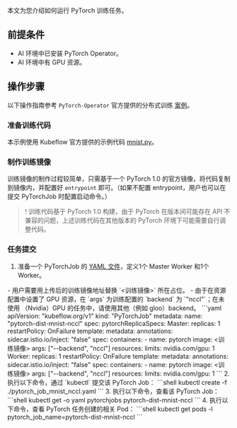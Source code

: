 本文为您介绍如何运行 PyTorch 训练任务。


## 前提条件

- AI 环境中已安装 PyTorch Operator。
- AI 环境中有 GPU 资源。

## 操作步骤

以下操作指南参考 `PyTorch-Operator` 官方提供的分布式训练 [案例](https://github.com/kubeflow/pytorch-operator/tree/master/examples/mnist)。

### 准备训练代码

本示例使用 Kubeflow 官方提供的示例代码 [mnist.py](https://raw.githubusercontent.com/kubeflow/pytorch-operator/master/examples/mnist/mnist.py)。

### 制作训练镜像

训练镜像的制作过程较简单，只需基于一个 PyTorch 1.0 的官方镜像，将代码复制到镜像内，并配置好 `entrypoint` 即可。（如果不配置 entrypoint，用户也可以在提交 PyTorchJob 时配置启动命令。）

> ! 训练代码基于 PyTorch 1.0 构建，由于 PyTorch 在版本间可能存在 API 不兼容的问题，上述训练代码在其他版本的 PyTorch 环境下可能需要自行调整代码。

### 任务提交

1. 准备一个 PyTorchJob 的 [YAML 文件](https://raw.githubusercontent.com/kubeflow/pytorch-operator/master/examples/mnist/v1/pytorch_job_mnist_nccl.yaml)，定义1个 Master Worker 和1个 Worker。
<dx-alert infotype="notice" title=" ">
- 用户需要用上传后的训练镜像地址替换  `<训练镜像>` 所在占位。
- 由于在资源配置中设置了 GPU 资源，在 `args` 为训练配置的 `backend` 为 `"nccl"`；在未使用 （Nvidia）GPU 的任务中，请使用其他（例如 gloo）backend。
</dx-alert>
```yaml
apiVersion: "kubeflow.org/v1"
kind: "PyTorchJob"
metadata:
  name: "pytorch-dist-mnist-nccl"
spec:
  pytorchReplicaSpecs:
    Master:
      replicas: 1
      restartPolicy: OnFailure
      template:
        metadata:
          annotations:
            sidecar.istio.io/inject: "false"
        spec:
          containers:
            - name: pytorch
              image: <训练镜像>
              args: ["--backend", "nccl"]
              resources: 
                limits:
                  nvidia.com/gpu: 1
    Worker:
      replicas: 1
      restartPolicy: OnFailure
      template:
        metadata:
          annotations:
            sidecar.istio.io/inject: "false"
        spec:
          containers: 
            - name: pytorch
              image: <训练镜像>
              args: ["--backend", "nccl"]
              resources: 
                limits:
                  nvidia.com/gpu: 1
```
2. 执行以下命令，通过 `kubectl` 提交该 PyTorch Job：
```shell
kubectl create -f ./pytorch_job_mnist_nccl.yaml
```
3. 执行以下命令，查看该 PyTorch Job：
```shell
kubectl get -o yaml pytorchjobs pytorch-dist-mnist-nccl
```
4. 执行以下命令，查看 PyTorch 任务创建的相关 Pod：
```shell
kubectl get pods -l pytorch_job_name=pytorch-dist-mnist-nccl  
```

